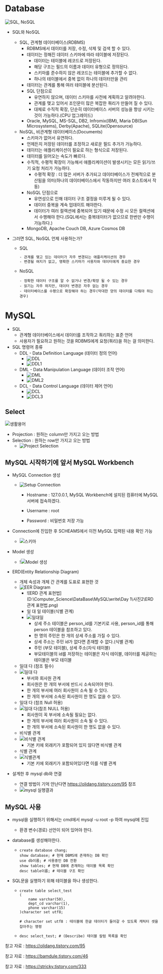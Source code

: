 # Database

![SQL, NoSQL](https://user-images.githubusercontent.com/72541544/116813622-8ed61580-ab8f-11eb-8fcb-e4e9960105a1.png)

* SQL와 NoSQL

  * SQL, 관계형 데이터베이스(RDBMS)
    * RDBMS에서 데이터를 저장, 수정, 삭제 및 검색 할 수 있다.
    * 데이터는 정해진 데이터 스키마에 따라 테이블에 저장된다.
      * 데이터는 테이블에 레코드로 저장된다.
      * 해당 구조는 필드의 이름과 데이터 유형으로 정의된다.
      * 스키마를 준수하지 않은 레코드는 테이블에 추가할 수 없다.
      * 하나의 테이블에서 중복 없이 하나의 데이터만을 관리
    * 데이터는 관계를 통해 여러 테이블에 분산된다.
    * SQL 단점으로
      * 유연하지 않으며, 데이터 스키마를 사전에 계획하고 알려야한다.
      * 관계를 맺고 있어서 조인문이 많은 복잡한 쿼리가 만들어 질 수 있다.
      * 대체로 수직적 확장, 단순히 데이터베이스 서버의 성능을 향상 시키는 것이 가능하다.(CPU 업그레이드)
    * Oracle, MySQL, MS-SQL, DB2, Infromix(IBM), Maria DB(Sun Microsystems), Derby(Apache), SQLite(Opensource)
  * NoSQL, 비관계형 데이터베이스(Documents)
    * 스키마가 없어서 유연하다.
    * 언제든지 저장된 데이터를 조정하고 새로운 필드 추가가 가능하다.
    * 데이터는 애플리케이션이 필요로 하는 형식으로 저장된다.
    * 데이터를 읽어오는 속도가 빠르다.
    * 수직적, 수평적 확장이 가능해서 애플리케이션이 발생시키는 모든 읽기/쓰기 요청 처리가 가능하다.
      * 수평적 확장 : 더 많은 서버가 추가되고 데이터베이스가 전체적으로 분산됨을 의미(하나의 데이터베이스에서 작동하지만 여러 호스트에서 작동)
    * NoSQL 단점으로
      * 유연성으로 인해 데이터 구조 결정을 미루게 될 수 있다.
      * 데이터 중복을 계속 업데이트 해야한다.
      * 데이터가 여러 컬렉션에 중복되어 있기 때문에 수정 시 모든 컬렉션에서 수행해야 한다.(SQL에서는 중복데이터가 없으므로 한번만 수행이 가능하다.)
    * MongoDB, Apache Couch DB, Azure Cosmos DB

* 그러면 SQL, NoSQL 언제 사용하는가?

  * SQL

    ```tex
    - 관계를 맺고 있는 데이터가 자주 변경되는 애플리케이션의 경우
    - 변경될 여지가 없고, 명확한 스키마가 사용자와 데이터에게 중요한 경우
    ```

  * NoSQL

    ```Tex
    - 정확한 데이터 구조를 알 수 없거나 변경/확장 될 수 있는 경우
    - 읽기는 자주 하지만, 데이터 변경은 자주 없는 경우
    - 데이터베이스를 수평으로 확장해야 하는 경우(막대한 양의 데이터를 다뤄야 하는 경우)
    ```




# MySQL
* SQL
  * 관계형 데이터베이스에서 데이터를 조작하고 쿼리하는 표준 언어
  * 사용자가 필요하고 원하는 것을 RDBMS에게 요청(쿼리)을 하는 걸 의미한다.
* SQL 명령어 종류
  * DDL - Data Definition Language (데이터 정의 언어)
    * ![DDL](https://user-images.githubusercontent.com/72541544/116813442-d7d99a00-ab8e-11eb-9870-3f1d41e62e1d.png)
    * ![DDL1](https://user-images.githubusercontent.com/72541544/116813443-d7d99a00-ab8e-11eb-88ae-fde344afbbba.png)
  * DML - Data Manipulation Language (데이터 조작 언어)
    * ![DML](https://user-images.githubusercontent.com/72541544/116813444-d8723080-ab8e-11eb-8060-19cdd085561c.png)
    * ![DML2](https://user-images.githubusercontent.com/72541544/116813445-d8723080-ab8e-11eb-974d-1f2c02c9673a.png)
  * DCL - Data Control Language (데이터 제어 언어)
    * ![DCL](https://user-images.githubusercontent.com/72541544/116813440-d60fd680-ab8e-11eb-95c5-35339a559483.png)
    * ![DCL3](https://user-images.githubusercontent.com/72541544/116813441-d7410380-ab8e-11eb-84c2-3fa21b6be4d7.png)



## Select

![생활용어](https://user-images.githubusercontent.com/72541544/116813455-ddcf7b00-ab8e-11eb-84ed-a4de87c23def.png)

* Projection : 원하는 column만 가지고 오는 방법
* Selection : 원하는 row만 가지고 오는 방법
  * ![Project Selection](https://user-images.githubusercontent.com/72541544/116813452-dd36e480-ab8e-11eb-8d70-d197fdfd1c02.png)



## MySQL 시작하기에 앞서 MySQL Workbench

* MySQL Connection 생성

  * ![Setup Connection](https://user-images.githubusercontent.com/72541544/116813453-dd36e480-ab8e-11eb-825f-077c8e2590d3.png)

    * Hostname : 127.0.0.1, MySQL Workbench에 설치된 컴퓨터에 MySQL 서버에 접속하겠다.

    * Username : root

    * Password : 비밀번호 저장 가능

      

* Connection에 진입한 후 SCHEAMS에서 이전 MySQL 입력된 내용 확인 가능 

  * ![스키마](https://user-images.githubusercontent.com/72541544/116813456-de681180-ab8e-11eb-870f-dd97263fd920.png)

* Model 생성

  * !![Model 생성](https://user-images.githubusercontent.com/72541544/116813450-dc05b780-ab8e-11eb-8aa3-cf127198238d.png)

* ERD(Entity Relationship Diagram)

  * 개체 속성과 개체 간 관계를 도표로 표현한 것
  * ![EER Diagram](https://user-images.githubusercontent.com/72541544/116813447-dad48a80-ab8e-11eb-80b5-6b3bd73023ca.png)
    * ![ERD 관계 표현법](D:\Computer_Science\DataBase\MySQL\write\Day 1\사진2\ERD 관계 표현법.png)
    * 일 대 일 테이블(식별 관계)
    * ![일대일](https://user-images.githubusercontent.com/72541544/116813464-e031d500-ab8e-11eb-89d8-7f0333b68e72.png)
      * 상세 주소 테이블은 person_id를 기본키로 사용, person_id를 통해 person 테이블을 참조하고 있다.
      * 한 명의 주민은 한 개의 상세 주소를 가질 수 있다.
      * 상세 주소는 주민 id가 없다면 존재할 수 없다.(식별 관계)
      * 주민 (부모 테이블), 상세 주소(자식 테이블)
      * 부모테이블의 id를 저장하는 테이블은 자식 테이블, 데이터를 제공하는 테이블은 부모 테이블
  * 일대 다 (참조 필수)
  * ![일대 다](https://user-images.githubusercontent.com/72541544/116813463-e031d500-ab8e-11eb-8064-2d69f5f66839.png)
    * 부서와 회사원 관계
    * 회사원은 한 개의 부서에 반드시 소속되어야 한다.
    * 한 개의 부서에 여러 회사원이 소속 될 수 있다.
    * 한 개의 부서에 소속된 회사원이 한 명도 없을 수 있다.
  * 일대 다 (참조 Null 허용)
  * ![일대 다(참조 NULL 허용)](https://user-images.githubusercontent.com/72541544/116813462-df993e80-ab8e-11eb-9977-fd8cbb571495.png)
    * 회사원이 꼭 부서에 소속될 필요는 없다.
    * 한 개의 부서에 여러 회사원이 소속 될 수 있다.
    * 한 개의 부서에 소속된 회사원이 한 명도 없을 수 있다.
  * 비식별 관계
  * ![비식별 관계](https://user-images.githubusercontent.com/72541544/116813459-df00a800-ab8e-11eb-935d-816f78c8274d.png)
    * 기본 키에 외래키가 포함되어 있지 않다면 비식별 관계
  * 식별 관계
  * ![식별관계](https://user-images.githubusercontent.com/72541544/116813461-df993e80-ab8e-11eb-95f4-627762929e89.png)
    * 기본 키에 외래키가 포함되어있다면 이를 식별 관계

* 설계한 후 mysql db와 연결

  * 연결 방법이 기억 안난다면 https://olidang.tistory.com/95 참조
  * ![mysql 실행결과](https://user-images.githubusercontent.com/72541544/116813457-de681180-ab8e-11eb-851a-b59f3626ed92.png)

  





## MySQL 사용

* mysql을 실행하기 위해서는 cmd에서 mysql -u root -p 하여 mysql에 진입

  * 환경 변수(경로) 선언이 되어 있어야 한다.

* database를 생성해야한다.

  * ```mysql 
    create database chang;
    show database; # 현재 DBMS에 존재하는 DB 확인
    use db이름; # 사용중인 DB 전환
    show tables; # 현재 DB에 존재하는 테이블 목록 확인
    desc table이름; # 테이블 구조 확인
    ```

* SQL문을 실행하기 위해 테이블을 하나 생성한다.

  * ```mysql
    create table select_test
    (
        name varchar(50),
        dept_cd varchar(1),
        phone varchar(15)
    )character set utf8;   
    
    # character set utf8 : 테이블에 한글 데이터가 들어갈 수 있도록 캐릭터 셋을 잡아주는 명령
    ```

  * ```mysql
    desc select_test; # (Describe) 테이블 칼럼 목록을 확인
    ```








참고 자료 : https://olidang.tistory.com/95

참고 자료 : https://bamdule.tistory.com/46

참고 자료 : https://stricky.tistory.com/333

